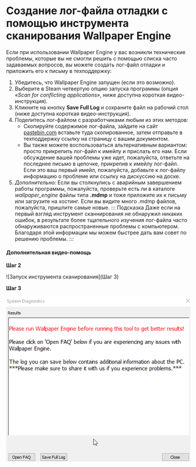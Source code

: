 # Создание лог-файла отладки с помощью инструмента сканирования Wallpaper Engine

Если при использовании Wallpaper Engine у вас возникли технические проблемы, которые вы не смогли решить с помощью списка часто задаваемых вопросов, вы можете создать лог-файл отладки и приложить его к письму в техподдержку:

1. Убедитесь, что Wallpaper Engine запущен (если это возможно).
2. Выберите в Steam четвертую опцию запуска программы (опция *«Scan for conflicting applications»*, ниже доступна короткая видео-инструкция).
3. Кликните на кнопку **Save Full Log** и сохраните файл на рабочий стол (ниже доступна короткая видео-инструкция).
4. Поделитесь лог-файлом с разработчиками любым из этих методов:
    * Скопируйте содержимое лог-файла, зайдите на сайт [pastebin.com](https://pastebin.com/) вставьте туда скопированное, затем отправьте в техподдержку ссылку на страницу с вашим документом.
    * Вы также можете воспользоваться альтернативным вариантом: просто прикрепить лог-файл к имейлу и прислать его нам. Если обсуждение вашей проблемы уже идет, пожалуйста, ответьте на последнее письмо в цепочке, прикрепив к имейлу лог-файл. Если это ваш первый имейл, пожалуйста, добавьте к лог-файлу информацию о проблеме или ссылку на дискуссию на доске.
5. *Дополнительно:* Если вы столкнулись с аварийным завершением работы программы, пожалуйста, проверьте есть ли в каталоге *wallpaper_engine* файлы типа **.mdmp** и тоже приложите их к письму или загрузите на хостинг. Если вы видите много .mdmp файлов, пожалуйста, пришлите самые новые. ::: Подсказка Даже если на первый взгляд инструмент сканнирования не обнаружил никаких ошибок, в результате более тщательного изучения лог-файла часто обнаруживаются распространенные проблемы с компьютером. Благодаря этой информации мы можем быстрее дать вам совет по решению проблемы. :::

#### Дополнительная видео-помощь

**Шаг 2**

![Запуск инструмента сканирования](Шаг 3)

**Шаг 3**

![Scan Tool Save Log](./scantoolsave.gif)